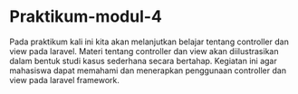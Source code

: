 # Praktikum-modul-4
Pada praktikum kali ini kita akan melanjutkan belajar tentang controller dan view pada laravel. Materi tentang controller dan view akan diilustrasikan dalam bentuk studi kasus sederhana secara bertahap. Kegiatan ini agar mahasiswa dapat memahami dan menerapkan penggunaan controller dan view pada laravel framework.
